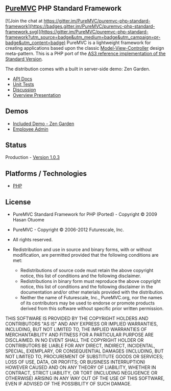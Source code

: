## [PureMVC](http://puremvc.github.com/) PHP Standard Framework

[![Join the chat at https://gitter.im/PureMVC/puremvc-php-standard-framework](https://badges.gitter.im/PureMVC/puremvc-php-standard-framework.svg)](https://gitter.im/PureMVC/puremvc-php-standard-framework?utm_source=badge&utm_medium=badge&utm_campaign=pr-badge&utm_content=badge)
PureMVC is a lightweight framework for creating applications based upon the classic [Model-View-Controller](http://en.wikipedia.org/wiki/Model-view-controller) design meta-pattern. This is a PHP port of the [AS3 reference implementation of the Standard Version](https://github.com/PureMVC/puremvc-as3-standard-framework/wiki). 

The distribution comes with a built in server-side demo: Zen Garden.

* [API Docs](http://darkstar.puremvc.org/content_header.html?url=http://puremvc.org/pages/docs/PHP/docs/&desc=PureMVC%20API%20Docs:%20PureMVC%20Standard%20for%20PHP)
* [Unit Tests](https://github.com/PureMVC/puremvc-php-standard-unittests/wiki)
* [Discussion](http://forums.puremvc.org/index.php?board=75.0)
* [Overview Presentation](http://puremvc.tv/#P100)

## Demos
* [Included Demo - Zen Garden](http://darkstar.puremvc.org/content_header.html?url=http://puremvc.org/pages/demos/PHP/Demo_PHP_CSSZenGarden/&desc=PureMVC%20PHP%20Demo:%20PureMVC%20CSS%20Zen%20Garden)
* [Employee Admin](https://github.com/PureMVC/puremvc-php-demo-gtk-employeeadmin/wiki)

## Status
Production - [Version 1.0.3](https://github.com/PureMVC/puremvc-php-standard-framework/blob/master/VERSION)

## Platforms / Technologies
* [PHP](http://en.wikipedia.org/wiki/PHP)

## License
* PureMVC Standard Framework for PHP (Ported) - Copyright © 2009 Hasan Otuome 
* PureMVC - Copyright © 2006-2012 Futurescale, Inc.
* All rights reserved.

* Redistribution and use in source and binary forms, with or without modification, are permitted provided that the following conditions are met:

  * Redistributions of source code must retain the above copyright notice, this list of conditions and the following disclaimer.
  * Redistributions in binary form must reproduce the above copyright notice, this list of conditions and the following disclaimer in the documentation and/or other materials provided with the distribution.
  * Neither the name of Futurescale, Inc., PureMVC.org, nor the names of its contributors may be used to endorse or promote products derived from this software without specific prior written permission.

THIS SOFTWARE IS PROVIDED BY THE COPYRIGHT HOLDERS AND CONTRIBUTORS "AS IS" AND ANY EXPRESS OR IMPLIED WARRANTIES, INCLUDING, BUT NOT LIMITED TO, THE IMPLIED WARRANTIES OF MERCHANTABILITY AND FITNESS FOR A PARTICULAR PURPOSE ARE DISCLAIMED. IN NO EVENT SHALL THE COPYRIGHT HOLDER OR CONTRIBUTORS BE LIABLE FOR ANY DIRECT, INDIRECT, INCIDENTAL, SPECIAL, EXEMPLARY, OR CONSEQUENTIAL DAMAGES (INCLUDING, BUT NOT LIMITED TO, PROCUREMENT OF SUBSTITUTE GOODS OR SERVICES; LOSS OF USE, DATA, OR PROFITS; OR BUSINESS INTERRUPTION) HOWEVER CAUSED AND ON ANY THEORY OF LIABILITY, WHETHER IN CONTRACT, STRICT LIABILITY, OR TORT (INCLUDING NEGLIGENCE OR OTHERWISE) ARISING IN ANY WAY OUT OF THE USE OF THIS SOFTWARE, EVEN IF ADVISED OF THE POSSIBILITY OF SUCH DAMAGE.